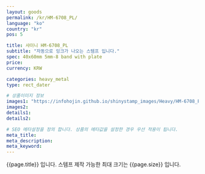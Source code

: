 ```yaml
---
layout: goods
permalink: /kr/HM-6708_PL/
language: "ko"
country: "kr"
pos: 5

title: 샤이니 HM-6708_PL
subtitle: "자동으로 잉크가 나오는 스템프 입니다."
spec: 40x60mm 5mm-8 band with plate
price: 
currency: KRW

categories: heavy_metal
type: rect_dater

# 상품이미지 정보
images1: "https://infohojin.github.io/shinystamp_images/Heavy/HM-6708_PL/HM-6708_PL_1.jpg"
images2:
details1:
details2:    

# SEO 메타설정을 정의 합니다. 상품의 메타값을 설정한 경우 우선 적용이 됩니다.
meta_title: 
meta_description:
meta_keyword:
---
```


{{page.title}} 입니다. 스템프 제작 가능한 최대 크기는 {{page.size}} 입니다.